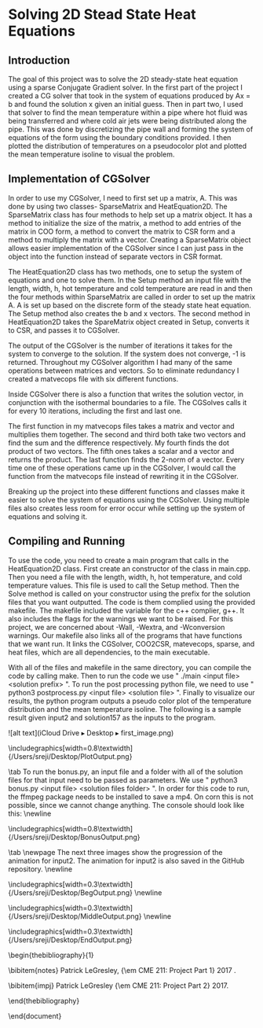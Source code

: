 # Solving 2D Stead State Heat Equations
 
## Introduction

  The goal of this project was to solve the 2D steady-state heat equation using a sparse Conjugate Gradient solver.
In the first part of the project I created a CG solver that took in the system of equations produced by Ax = b and found 
the solution x given an initial guess. Then in part two, I used that solver to find the mean temperature within a pipe where 
hot fluid was being transferred and where cold air jets were being distributed along the pipe. This was done by discretizing 
the pipe wall and forming the system of equations of the  form using the boundary conditions provided. I then plotted the
distribution of temperatures on a pseudocolor plot and plotted the mean temperature isoline to visual the problem.

## Implementation of CGSolver

  In order to use my CGSolver, I need to first set up a matrix, A. This was done by using two classes- SparseMatrix
and HeatEquation2D. The SparseMatrix class has four methods to help set up a matrix object. It has a method
to initialize the size of the matrix, a method to add entries of the matrix in COO form, a method to convert the matrix to CSR
form and a method to multiply the matrix with a vector. Creating a SparseMatrix object allows easier implementation of 
the CGSolver since I can just pass in the object into the function instead of separate vectors in CSR format.

  The HeatEquation2D class has two methods, one to setup the system of equations and one to solve them. In the Setup
method an input file with the length, width, h, hot temperature and cold temperature are read in and then the four methods 
within SparseMatrix are called in order to set up the matrix A. A is set up based on the discrete form of the steady state heat equation. The Setup method also creates the b and x vectors. The second method in HeatEquation2D takes the SpareMatrix
object created in Setup, converts it to CSR, and passes it to CGSolver. 

  The output of the CGSolver is the number of iterations it takes for the system to converge to the solution. If the system 
does not converge, -1 is returned. Throughout my CGSolver algorithm I had many of the same operations between matrices 
and vectors. So to eliminate redundancy I created a matvecops file with six different functions.

  Inside CGSolver there is also a function that writes the solution vector, in conjunction with the isothermal boundaries to a file. The CGSolves calls it for every 10 iterations, including the first and last one.
  
  The first function in my matvecops files takes a matrix and vector and multiplies them together. The second and 
third both take two vectors and find the sum and the difference respectively. My fourth finds the dot product of two vectors. 
The fifth ones takes a scalar and a vector and returns the product. The last function finds the 2-norm of a vector. Every 
time one of these operations came up in the CGSolver, I would call the function from the matvecops file instead of rewriting 
it in the CGSolver. 

  Breaking up the project into these different functions and classes make it easier to solve the system of equations using 
the CGSolver. Using multiple files also creates less room for error occur while setting up the system of equations and solving
it. 

## Compiling and Running
  To use the code, you need to create a main program that calls in the HeatEquation2D class. First create an constructor of 
the class in main.cpp. Then you need a file with the length, width, h, hot temperature, and cold temperature values. This file is used to call the Setup method. Then the Solve method is called on your constructor using the prefix for the solution files that you want outputted. The code is them complied using the provided  makefile. The makefile included the variable for the c++ complier, g++. It also includes the flags for the warnings we want to be raised. For this project, we are concerned about -Wall, -Wextra, and -Wconversion warnings. Our makefile also links all of the programs that have functions that we want run. It links the CGSolver, COO2CSR, matevecops, sparse, and heat files, which are all dependencies, to the main executable. 

  With all of the files and makefile in the same directory, you can compile the code by calling make. Then to run the code we use " ./main $<$input file$>$ $<$solution prefix$>$ ". To run the post processing python file, we need to use "  python3 postprocess.py $<$input file$>$ $<$solution file$>$ ". Finally to visualize our results, the python program outputs a pseudo color plot of the temperature distribution and the mean temperature isoline. The following is a sample result given input2 and solution157 as the inputs to the program.
  
 ![alt text](‎⁨iCloud Drive⁩ ▸ ⁨Desktop⁩ ▸ first_image.png⁩) 

\includegraphics[width=0.8\textwidth]{/Users/sreji/Desktop/PlotOutput.png}

\tab To run the bonus.py, an input file and a folder with all of the solution files for that input need to be passed as parameters.
We use "  python3 bonus.py $<$input file$>$ $<$solution files folder$>$ ". In order for this code to run, the ffmpeg package needs to be 
installed to save a mp4. On corn this is not possible, since we cannot change anything. The console should look like this: \newline

\includegraphics[width=0.8\textwidth]{/Users/sreji/Desktop/BonusOutput.png}

\tab \newpage The next three images show the progression of the animation for input2. The animation for input2 is also saved in the 
GitHub repository. \newline 

\includegraphics[width=0.3\textwidth]{/Users/sreji/Desktop/BegOutput.png} \newline

\includegraphics[width=0.3\textwidth]{/Users/sreji/Desktop/MiddleOutput.png} \newline

\includegraphics[width=0.3\textwidth]{/Users/sreji/Desktop/EndOutput.png}


\begin{thebibliography}{1}

  \bibitem{notes} Patrick LeGresley, {\em CME 211: Project Part 1}  2017 .

  \bibitem{impj}  Patrick LeGresley {\em CME 211: Project Part 2} 2017. 
  
 \end{thebibliography}

\end{document}  
